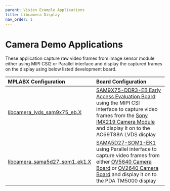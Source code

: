 ```yaml
---
parent: Vision Example Applications
title: Libcamera Display
nav_order: 1
---
```


# Camera Demo Applications

These application capture raw video frames from image sensor module either using MIPI CSI2 or Parallel interface and display the captured frames on the display using below listed development board.

|MPLABX Configuration|Board Configuration|
|:-------------------|:------------------|
|[libcamera_lvds_sam9x75_eb.X](./firmware/libcamera_lvds_sam9x75_eb.X/readme.md)| [SAM9X75-DDR3-EB Early Access Evaluation Board](https://www.microchip.com/en-us/development-tool/EA14J50A) using the MIPI CSI interface to capture video frames from the [Sony IMX219 Camera Module](https://www.raspberrypi.com/products/camera-module-v2/) and display it on to the AC69T88A LVDS display |
|[libcamera_sama5d27_som1_ek1.X](./firmware/libcamera_sama5d27_som1_ek1.X/readme.md)| [SAMA5D27-SOM1-EK1](https://www.microchip.com/en-us/development-tool/ATSAMA5D27-SOM1-EK1) using Parallel interface to capture video frames from either [OV5640 Camera Board](https://www.waveshare.com/ov5640-camera-board-a.htm) or [OV2640 Camera Board](https://www.waveshare.com/ov2640-camera-board.htm) and display it on to the PDA TM5000 display |


